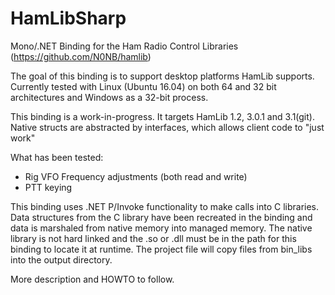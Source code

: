 # HamLibSharp
Mono/.NET Binding for the Ham Radio Control Libraries (https://github.com/N0NB/hamlib)

The goal of this binding is to support desktop platforms HamLib supports. Currently tested with Linux (Ubuntu 16.04) on both 64 and 32 bit architectures and Windows as a 32-bit process. 

This binding is a work-in-progress. It targets HamLib 1.2, 3.0.1 and 3.1(git). Native structs are abstracted by interfaces, which allows client code to "just work"

What has been tested:
* Rig VFO Frequency adjustments (both read and write)
* PTT keying

This binding uses .NET P/Invoke functionality to make calls into C libraries. Data structures from the C library have been recreated in the binding and data is marshaled from native memory into managed memory. The native library is not hard linked and the .so or .dll must be in the path for this binding to locate it at runtime. The project file will copy files from bin_libs into the output directory.

More description and HOWTO to follow.
